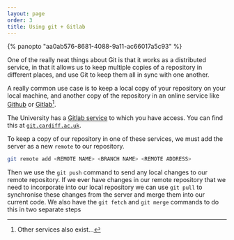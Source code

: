 ```yaml
---
layout: page
order: 3
title: Using git + Gitlab
---
```


{% panopto "aa0ab576-8681-4088-9a11-ac66017a5c93" %}

One of the really neat things about Git is that it works as a distributed service, in that it allows us to keep multiple copies of a repository in different places, and use Git to keep them all in sync with one another.

A really common use case is to keep a local copy of your repository on your local machine, and another copy of the repository in an online service like [Github](https://www.github.com) or [Gitlab](https://www.gitlab.com)[^1].

The University has a [Gitlab service](https://git.cardiff.ac.uk) to which you have access. You can find this at [`git.cardiff.ac.uk`](https://git.cardiff.ac.uk).

To keep a copy of our repository in one of these services, we must add the server as a new `remote` to our repository.

```bash
git remote add <REMOTE NAME> <BRANCH NAME> <REMOTE ADDRESS>
```

Then we use the `git push` command to send any local changes to our remote repository. If we ever have changes in our remote repository that we need to incorporate into our local repository we can use `git pull` to synchronise these changes from the server and merge them into our current code. We also have the `git fetch` and `git merge` commands to do this in two separate steps


[^1]: Other services also exist...